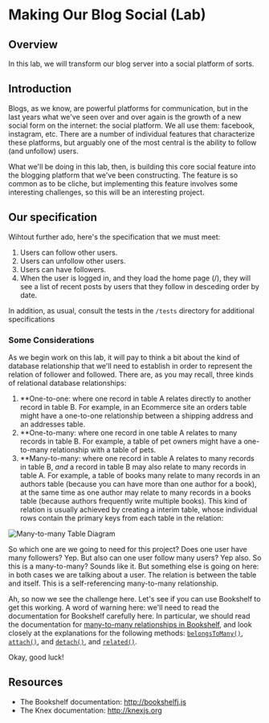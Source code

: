 Making Our Blog Social (Lab)
============================

## Overview

In this lab, we will transform our blog server into a social platform of sorts.

## Introduction

Blogs, as we know, are powerful platforms for communication, but in the last years what we've seen over and over again is the growth of a new social form on the internet: the social platform. We all use them: facebook, instagram, etc. There are a number of individual features that characterize these platforms, but arguably one of the most central is the ability to follow (and unfollow) users.

What we'll be doing in this lab, then, is building this core social feature into the blogging platform that we've been constructing. The feature is so common as to be cliche, but implementing this feature involves some interesting challenges, so this will be an interesting project.

## Our specification

Wihtout further ado, here's the specification that we must meet:

1. Users can follow other users.
2. Users can unfollow other users.
3. Users can have followers.
4. When the user is logged in, and they load the home page (/), they will see a list of recent posts by users that they follow in desceding order by date.

In addition, as usual, consult the tests in the `/tests` directory for additional specifications 

### Some Considerations

As we begin work on this lab, it will pay to think a bit about the kind of database relationship that we'll need to establish in order to represent the relation of follower and followed. There are, as you may recall, three kinds of relational database relationships:

1. **One-to-one: where one record in table A relates directly to another record in table B. For example, in an Ecommerce site an orders table might have a one-to-one relationship between a shipping address and an addresses table.
2. **One-to-many: where one record in one table A relates to many records in table B. For example, a table of pet owners might have a one-to-many relationship with a table of pets.
3. **Many-to-many: where one record in table A relates to many records in table B, *and* a record in table B may also relate to many records in table A. For example, a table of books many relate to many records in an authors table (because you can have more than one author for a book), at the same time as one author may relate to many records in a books table (because authors frequently write multiple books). This kind of relation is usually achieved by creating a interim table, whose individual rows contain the primary keys from each table in the relation:

![Many-to-many Table Diagram](http://ezmiller.s3.amazonaws.com/public/flatiron-imgs/manytomany.png)

So which one are we going to need for this project? Does one user have many followers? Yep. But also can one user follow many users? Yep also. So this is a many-to-many? Sounds like it. But something else is going on here: in both cases we are talking about a user. The relation is between the table and itself. This is a self-referencing many-to-many relationship.

Ah, so now we see the challenge here. Let's see if you can use Bookshelf to get this working. A word of warning here: we'll need to read the documentation for Bookshelf carefully here. In particular, we should read the documentation for [many-to-many relationships in Bookshelf](http://bookshelfjs.org/#many-to-many), and look closely at the explanations for the following methods: [`belongsToMany()`](http://bookshelfjs.org/#Model-instance-belongsToMany), [`attach()`](http://bookshelfjs.org/#Collection-instance-attach), and [`detach()`](http://bookshelfjs.org/#Collection-instance-detach), and [`related()`](http://bookshelfjs.org/#Model-instance-related).

Okay, good luck!

## Resources
* The Bookshelf documentation: http://bookshelfj.js
* The Knex documentation: http://knexjs.org




